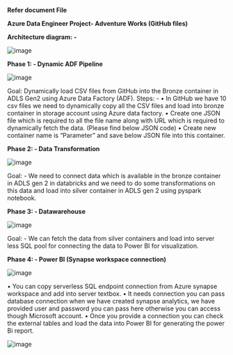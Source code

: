 **Refer document File**

****Azure Data Engineer Project- Adventure Works (GitHub files)****

**Architecture diagram: -** 

![image](https://github.com/user-attachments/assets/75a9df75-6dba-4f31-8d50-201d8c168252)


**Phase 1: - Dynamic ADF Pipeline**

![image](https://github.com/user-attachments/assets/2df2696b-5553-4289-824b-d8907d77c791)


Goal: Dynamically load CSV files from GitHub into the Bronze container in ADLS Gen2 using Azure Data Factory (ADF).
Steps: - 
•	In GitHub we have 10 csv files we need to dynamically copy all the CSV files and load into bronze container in storage account using Azure data factory.
•	Create one JSON file which is required to all the file name along with URL which is required to dynamically fetch the data. (Please find below JSON code)
•	Create new container name is “Parameter” and save below JSON file into this container.

**Phase 2: - Data Transformation** 

![image](https://github.com/user-attachments/assets/725a9ae9-57f4-4e5c-9ded-6c6360444033)

Goal: - We need to connect data which is available in the bronze container in ADLS gen 2 in databricks and we need to do some transformations on this data and load into silver container in ADLS gen 2 using pyspark notebook.

**Phase 3: - Datawarehouse**

![image](https://github.com/user-attachments/assets/3ccad1d4-b812-4e36-a845-bf80f951dfea)

Goal: - We can fetch the data from silver containers and load into server less SQL pool for connecting the data to Power BI for visualization.

**Phase 4: - Power BI (Synapse workspace connection)**

![image](https://github.com/user-attachments/assets/0adf049d-aef9-45b4-89fb-cf84bcd5b6c7)


•	You can copy serverless SQL endpoint connection from Azure synapse workspace and add into server textbox.
•	It needs connection you can pass database connection when we have created synapse analytics, we have provided user and password you can pass here otherwise you can access though Microsoft account. 
•	Once you provide a connection you can check the external tables and load the data into Power BI for generating the power Bi report.



![image](https://github.com/user-attachments/assets/efb3a226-41e1-4455-a51f-3443a99c225f)
